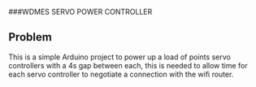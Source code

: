 ###WDMES SERVO POWER CONTROLLER

## Problem

This is a simple Arduino project to power up a load of points servo controllers with a 4s gap between each, this is needed to allow time for each servo controller to negotiate a connection with the wifi router.
